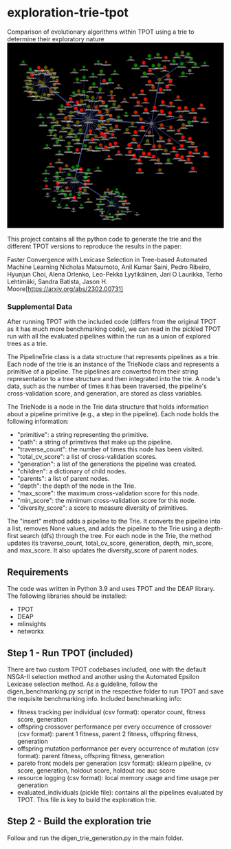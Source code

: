 # exploration-trie-tpot
Comparison of evolutionary algorithms within TPOT using a trie to determine their exploratory nature
![alt text](https://github.com/EpistasisLab/exploration-trie-tpot/blob/main/sample_trie.jpg?raw=true)

This project contains all the python code to generate the trie and the different TPOT versions to reproduce the results in the paper:

Faster Convergence with Lexicase Selection in Tree-based Automated Machine Learning
Nicholas Matsumoto, Anil Kumar Saini, Pedro Ribeiro, Hyunjun Choi, Alena Orlenko, Leo-Pekka Lyytikäinen, Jari O Laurikka, Terho Lehtimäki, Sandra Batista, Jason H. Moore[https://arxiv.org/abs/2302.00731]

### Supplemental Data

After running TPOT with the included code (differs from the original TPOT as it has much more benchmarking code), we can read in the pickled TPOT run with all the evaluated pipelines within the run as a union of explored trees as a trie.

The PipelineTrie class is a data structure that represents pipelines as a trie. Each node of the trie is an instance of the TrieNode class and represents a primitive of a pipeline. The pipelines are converted from their string representation to a tree structure and then integrated into the trie. A node's data, such as the number of times it has been traversed, the pipeline's cross-validation score, and generation, are stored as class variables.

 The TrieNode is a node in the Trie data structure that holds information about a pipeline primitive (e.g., a step in the pipeline). Each node holds the following information:
- "primitive": a string representing the primitive.
- "path": a string of primitives that make up the pipeline.
- "traverse_count": the number of times this node has been visited.
- "total_cv_score": a list of cross-validation scores.
- "generation": a list of the generations the pipeline was created.
- "children": a dictionary of child nodes.
- "parents": a list of parent nodes.
- "depth": the depth of the node in the Trie.
- "max_score": the maximum cross-validation score for this node.
- "min_score": the minimum cross-validation score for this node.
- "diversity_score": a score to measure diversity of primitives.

The "insert" method adds a pipeline to the Trie. It converts the pipeline into a list, removes None values, and adds the pipeline to the Trie using a depth-first search (dfs) through the tree. For each node in the Trie, the method updates its traverse_count, total_cv_score, generation, depth, min_score, and max_score. It also updates the diversity_score of parent nodes.

## Requirements
The code was written in Python 3.9 and uses TPOT and the DEAP library.
The following libraries should be installed:
- TPOT
- DEAP
- mlinsights
- networkx

## Step 1 - Run TPOT (included)
There are two custom TPOT codebases included, one with the default NSGA-II selection method and another using the Automated Epsilon Lexicase selection method. As a guideline, follow the digen_benchmarking.py script in the respective folder to run TPOT and save the requisite benchmarking info. 
Included benchmarking info:
- fitness tracking per individual (csv format): operator count, fitness score, generation 
- offspring crossover performance per every occurrence of crossover (csv format): parent 1 fitness, parent 2 fitness, offspring fitness, generation
- offspring mutation performance per every occurrence of mutation (csv format): parent fitness, offspring fitness, generation
- pareto front models per generation (csv format): sklearn pipeline, cv score, generation, holdout score, holdout roc auc score
- resource logging (csv format): local memory usage and time usage per generation
- evaluated_individuals (pickle file): contains all the pipelines evaluated by TPOT. This file is key to build the exploration trie.

##  Step 2 - Build the exploration trie
Follow and run the digen_trie_generation.py in the main folder.
